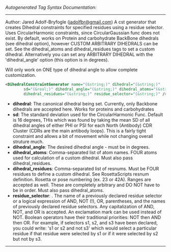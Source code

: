 <!-- THIS IS AN AUTOGENERATED FILE: Don't edit it directly, instead change the schema definition in the code itself. -->

_Autogenerated Tag Syntax Documentation:_

---
Author: Jared Adolf-Bryfogle (jadolfbr@gmail.com)
A cst generator that creates Dihedral constraints for specified residues using a residue selector.
 Uses CircularHarmonic constraints, since CircularGaussian func does not exist. 
 By default, works on Protein and carbohydrate BackBone dihedrals (see dihedral option), however CUSTOM ARBITRARY DIHEDRALS can be set. 
  See the dihedral_atoms and dihedral_residues tags to set a custom dihedral. Alternatively you can set any ARBITRARY DIHEDRAL
 with the 'dihedral_angle' option (this option is in degrees). 

 Will only work on ONE type of dihedral angle to allow complete customization.

```xml
<DihedralConstraintGenerator name="(&string;)" dihedral="(&string;)"
        sd="(&real;)" dihedral_angle="(&string;)" dihedral_atoms="(&string;)"
        dihedral_residues="(&string;)" residue_selector="(&string;)" />
```

-   **dihedral**: The canonical dihedral being set.  Currently, only Backbone dihedrals are accepted here.  Works for proteins and carbohydrates
-   **sd**: The standard deviation used for the CircularHarmonic Func.  Default is 16 degrees, THis which was found by taking the mean SD of all dihedral angles of either PHI or PSI for each North (Antibody) CDR Cluster (CDRs are the main antibody loops).  This is a fairly tight constraint and allows a bit of movement while not changing overall struture much.
-   **dihedral_angle**: The desired dihedral angle - must be in degrees.
-   **dihedral_atoms**: Comma-separated list of atom names.  FOUR atoms used for calculation of a custom dihedral.  Must also pass dihedral_residues.
-   **dihedral_residues**: Comma-separated list of resnums.  Must be FOUR residues to define a custom dihedral. See RosettaScripts resnum definition.  Rosetta or pose numbering (ex. 23 or 42A).  Ranges are accepted as well.   These are completely arbitrary and DO NOT have to be in order. Must also pass dihedral_atoms.
-   **residue_selector**: . The name of a previously declared residue selector or a logical expression of AND, NOT (!), OR, parentheses, and the names of previously declared residue selectors. Any capitalization of AND, NOT, and OR is accepted. An exclamation mark can be used instead of NOT. Boolean operators have their traditional priorities: NOT then AND then OR. For example, if selectors s1, s2, and s3 have been declared, you could write: 's1 or s2 and not s3' which would select a particular residue if that residue were selected by s1 or if it were selected by s2 but not by s3.

---
